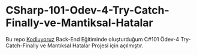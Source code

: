 ﻿# CSharp-101-Odev-4-Try-Catch-Finally-ve-Mantiksal-Hatalar
Bu repo [Kodluyoruz](https://www.kodluyoruz.org) Back-End Eğitiminde oluşturduğum  C#101 Ödev-4 Try-Catch-Finally ve Mantıksal Hatalar Projesi için açılmıştır.
